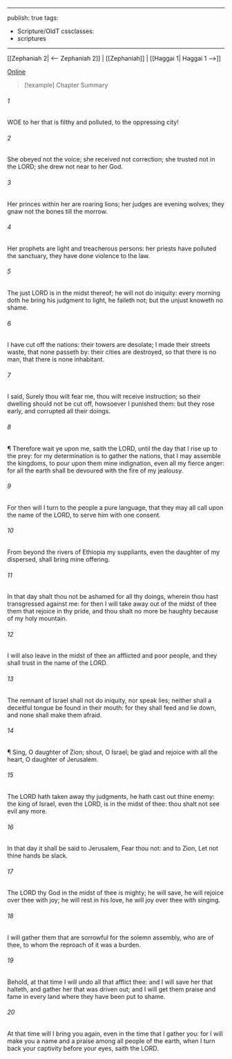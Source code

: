 

---
publish: true
tags:
  - Scripture/OldT
cssclasses:
  - scriptures
---
[[Zephaniah 2| <-- Zephaniah 2]] | [[Zephaniah]] | [[Haggai 1| Haggai 1 -->]]

[Online](https://churchofjesuschrist.org/study/scriptures/ot/zeph/3?lang=eng)

>[!example] Chapter Summary
>
###### 1
WOE to her that is filthy and polluted, to the oppressing city!
###### 2
She obeyed not the voice; she received not correction; she trusted not in the LORD; she drew not near to her God.
###### 3
Her princes within her are roaring lions; her judges are evening wolves; they gnaw not the bones till the morrow.
###### 4
Her prophets are light and treacherous persons: her priests have polluted the sanctuary, they have done violence to the law.
###### 5
The just LORD is in the midst thereof; he will not do iniquity: every morning doth he bring his judgment to light, he faileth not; but the unjust knoweth no shame.
###### 6
I have cut off the nations: their towers are desolate; I made their streets waste, that none passeth by: their cities are destroyed, so that there is no man, that there is none inhabitant.
###### 7
I said, Surely thou wilt fear me, thou wilt receive instruction; so their dwelling should not be cut off, howsoever I punished them: but they rose early, and corrupted all their doings.
###### 8
¶ Therefore wait ye upon me, saith the LORD, until the day that I rise up to the prey: for my determination is to gather the nations, that I may assemble the kingdoms, to pour upon them mine indignation, even all my fierce anger: for all the earth shall be devoured with the fire of my jealousy.
###### 9
For then will I turn to the people a pure language, that they may all call upon the name of the LORD, to serve him with one consent.
###### 10
From beyond the rivers of Ethiopia my suppliants, even the daughter of my dispersed, shall bring mine offering.
###### 11
In that day shalt thou not be ashamed for all thy doings, wherein thou hast transgressed against me: for then I will take away out of the midst of thee them that rejoice in thy pride, and thou shalt no more be haughty because of my holy mountain.
###### 12
I will also leave in the midst of thee an afflicted and poor people, and they shall trust in the name of the LORD.
###### 13
The remnant of Israel shall not do iniquity, nor speak lies; neither shall a deceitful tongue be found in their mouth: for they shall feed and lie down, and none shall make them afraid.
###### 14
¶ Sing, O daughter of Zion; shout, O Israel; be glad and rejoice with all the heart, O daughter of Jerusalem.
###### 15
The LORD hath taken away thy judgments, he hath cast out thine enemy: the king of Israel, even the LORD, is in the midst of thee: thou shalt not see evil any more.
###### 16
In that day it shall be said to Jerusalem, Fear thou not: and to Zion, Let not thine hands be slack.
###### 17
The LORD thy God in the midst of thee is mighty; he will save, he will rejoice over thee with joy; he will rest in his love, he will joy over thee with singing.
###### 18
I will gather them that are sorrowful for the solemn assembly, who are of thee, to whom the reproach of it was a burden.
###### 19
Behold, at that time I will undo all that afflict thee: and I will save her that halteth, and gather her that was driven out; and I will get them praise and fame in every land where they have been put to shame.
###### 20
At that time will I bring you again, even in the time that I gather you: for I will make you a name and a praise among all people of the earth, when I turn back your captivity before your eyes, saith the LORD.



